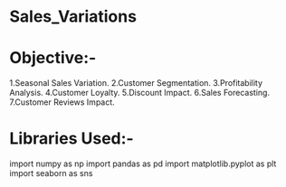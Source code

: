 # Sales_Variations

# Objective:-
1.Seasonal Sales Variation.
2.Customer Segmentation.
3.Profitability Analysis.
4.Customer Loyalty.
5.Discount Impact.
6.Sales Forecasting.
7.Customer Reviews Impact.

# Libraries Used:-
import numpy as np 
import pandas as pd
import matplotlib.pyplot as plt
import seaborn as sns
